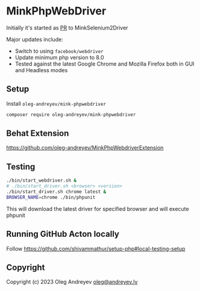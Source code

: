 MinkPhpWebDriver
=================================

Initially it's started as [PR](https://github.com/minkphp/MinkSelenium2Driver/pull/304) to MinkSelenium2Driver

Major updates include:
 - Switch to using `facebook/webdriver`
 - Update minimum php version to 8.0
 - Tested against the latest Google Chrome and Mozilla Firefox both in GUI and Headless modes

## Setup

Install `oleg-andreyev/mink-phpwebdriver`
```bash
composer require oleg-andreyev/mink-phpwebdriver
```

## Behat Extension 
https://github.com/oleg-andreyev/MinkPhpWebdriverExtension

## Testing

```bash
./bin/start_webdriver.sh &
# ./bin/start_driver.sh <browser> <version>
./bin/start_driver.sh chrome latest &
BROWSER_NAME=chrome ./bin/phpunit
```

This will download the latest driver for specified browser and will execute phpunit

## Running GitHub Acton locally
Follow https://github.com/shivammathur/setup-php#local-testing-setup

## Copyright

Copyright (c) 2023 Oleg Andreyev <oleg@andreyev.lv>

